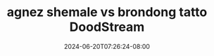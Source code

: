 --- 
title: "agnez shemale vs brondong tatto  DoodStream"
description: "streaming  video bokep agnez shemale vs brondong tatto  DoodStream twitter    "
date: 2024-06-20T07:26:24-08:00
file_code: "2nk036k0qe86"
draft: false
cover: "7tgs3xzipomwdwvn.jpg"
tags: ["agnez", "shemale", "brondong", "tatto", "DoodStream", "bokep-indo", "bokep-viral", "bokep-ig"]
length: 1250
fld_id: "1483800"
foldername: "Agnes"
categories: ["Agnes"]
views: 0
---